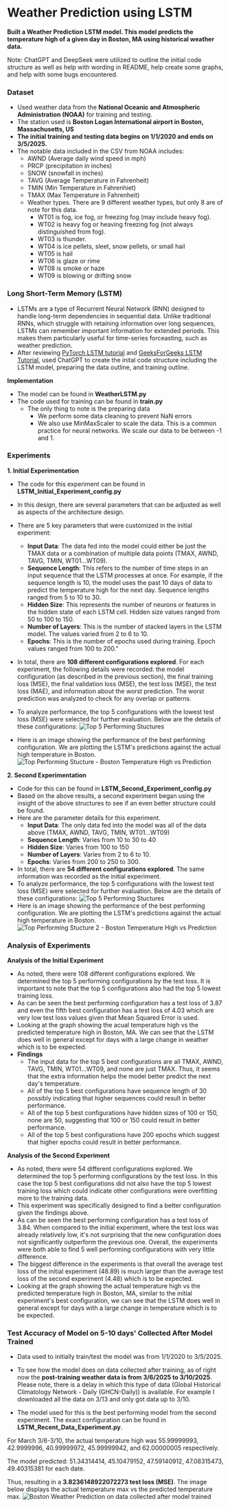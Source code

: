 # Weather Prediction using LSTM
**Built a Weather Prediction LSTM model. This model predicts the temperature high of a given day in Boston, MA using historical weather data.** 

Note: ChatGPT and DeepSeek were utilized to outline the initial code structure as well as help with wording in README, help create some graphs, and help with some bugs encountered.

### Dataset
- Used weather data from the **National Oceanic and Atmospheric Administration (NOAA)** for training and testing.
- The station used is **Boston Logan International airport in Boston, Massachusetts, US**
- **The initial training and testing data begins on 1/1/2020 and ends on 3/5/2025.**
- The notable data included in the CSV from NOAA includes: 
    - AWND (Average daily wind speed in mph)
    - PRCP (precipitation in inches)
    - SNOW (snowfall in inches)
    - TAVG (Average Temperature in Fahrenheit)
    - TMIN (Min Temperature in Fahrenhiet)
    - TMAX (Max Temperature in Fahrenheit)
    - Weather types. There are 9 different weather types, but only 8 are of note for this data.         
        - WT01 is fog, ice fog, or freezing fog (may include heavy fog). 
        - WT02 is heavy fog or heaving freezing fog (not always distinguished from fog). 
        - WT03 is thunder.
        - WT04 is ice pellets, sleet, snow pellets, or small hail
        - WT05 is hail
        - WT06 is glaze or rime
        - WT08 is smoke or haze
        - WT09 is blowing or drifting snow

### Long Short-Term Memory (LSTM)
- LSTMs are a type of Recurrent Neural Network (RNN) designed to handle long-term dependencies in sequential data. Unlike traditional RNNs, which struggle with retaining information over long sequences, LSTMs can remember important information for extended periods. This makes them particularly useful for time-series forceasting, such as weather prediction.
- After reviewing [PyTorch LSTM tutorial](https://pytorch.org/tutorials/beginner/nlp/sequence_models_tutorial.html) and [GeeksForGeeks LSTM Tutorial](https://www.geeksforgeeks.org/long-short-term-memory-networks-using-pytorch/), used ChatGPT to create the inital code structure including the LSTM model, preparing the data outline, and training outline.


**Implementation**
- The model can be found in **WeatherLSTM.py**
- The code used for training can be found in **train.py**
    - The only thing to note is the preparing data
        - We perform some data cleaning to prevent NaN errors
        - We also use MinMaxScaler to scale the data. This is a common practice for neural networks. We scale our data to be between -1 and 1.

### Experiments
**1. Initial Experimentation**
- The code for this experiment can be found in **LSTM_Initial_Experiment_config.py**
- In this design, there are several parameters that can be adjusted as well as aspects of the architecture design.
- There are 5 key parameters that were customized in the initial experiment:
    - **Input Data**: The data fed into the model could either be just the TMAX data or a combination of multiple data points (TMAX, AWND, TAVG, TMIN, WT01...WT09).
    - **Sequence Length**: This refers to the number of time steps in an input sequence that the LSTM processes at once. For example, if the sequence length is 10, the model uses the past 10 days of data to predict the temperature high for the next day. Sequence lengths ranged from 5 to 10 to 30.
    - **Hidden Size**: This represents the number of neurons or features in the hidden state of each LSTM cell. Hidden size values ranged from 50 to 100 to 150.
    - **Number of Layers**: This is the number of stacked layers in the LSTM model. The values varied from 2 to 6 to 10.
    - **Epochs**: This is the number of epochs used during training. Epoch values ranged from 100 to 200."
- In total, there are **108 different configurations explored**. For each experiment, the following details were recorded: the model configuration (as described in the previous section), the final training loss (MSE), the final validation loss (MSE), the test loss (MSE), the test loss (MAE), and information about the worst prediction. The worst prediction was analyzed to check for any overlap or patterns.
- To analyze performance, the top 5 configurations with the lowest test loss (MSE) were selected for further evaluation. Below are the details of these configurations:
![Top 5 Performing Stuctures](images_for_readme\Initial_Experiment_Top5_Results.png)

- Here is an image showing the performance of the best performing configuration. We are plotting the LSTM's predictions against the actual high temperature in Boston.
![Top Performing Stucture - Boston Temperature High vs Prediction](images_for_readme\alldata_sl=30_hs=150_nl=2_lr=0.001_e=200.png)

**2. Second Experimentation**
- Code for this can be found in **LSTM_Second_Experiment_config.py**
- Based on the above results, a second experiment began using the insight of the above structures to see if an even better structure could be found.
- Here are the parameter details for this experiment.
    - **Input Data**: The only data fed into the model was all of the data above (TMAX, AWND, TAVG, TMIN, WT01...WT09)
    - **Sequence Length**: Varies from 10 to 30 to 40
    - **Hidden Size**: Varies from 100 to 150
    - **Number of Layers**: Varies from 2 to 6 to 10.
    - **Epochs**: Varies from 200 to 250 to 300.
-  In total, there are **54 different configurations explored**. The same information was recorded as the initial experiment.
- To analyze performance, the top 5 configurations with the lowest test loss (MSE) were selected for further evaluation. Below are the details of these configurations:
![Top 5 Performing Stuctures](images_for_readme\Second_Experiment_Top5_Results.png)
- Here is an image showing the performance of the best performing configuration. We are plotting the LSTM's predictions against the actual high temperature in Boston.
![Top Performing Stucture 2 - Boston Temperature High vs Prediction](images_for_readme\alldata_sl=40_hs=150_nl=2_lr=0.001_e=200.png)


### Analysis of Experiments
**Analysis of the Initial Experiment**
- As noted, there were 108 different configurations explored. We determined the top 5 performing configurations by the test loss. It is important to note that the top 5 configurations also had the top 5 lowest training loss. 
- As can be seen the best performing configuration has a test loss of 3.87 and even the fifth best configuration has a test loss of 4.03 which are very low test loss values given that Mean Squared Error is used.
- Looking at the graph showing the acual temperature high vs the predicted temperature high in Boston, MA. We can see that the LSTM does well in general except for days with a large change in weather which is to be expected.
- **Findings**
    - The input data for the top 5 best configurations are all TMAX, AWND, TAVG, TMIN, WT01...WT09, and none are just TMAX. Thus, it seems that the extra information helps the model better predict the next day's temperature.
    - All of the top 5 best configurations have sequence length of 30 possibly indicating that higher sequences could result in better performance.
    - All of the top 5 best configurations have hidden sizes of 100 or 150, none are 50, suggesting that 100 or 150 could result in better performance.
    - All of the top 5 best configurations have 200 epochs which suggest that higher epochs could result in better performance. 


**Analysis of the Second Experiment**
- As noted, there were 54 different configurations explored. We determined the top 5 performing configurations by the test loss. In this case the top 5 best configurations did not also have the top 5 lowest training loss which could indicate other configurations were overfitting more to the training data.
- This experiment was specifically designed to find a better configuration given the findings above. 
- As can be seen the best performing configuration has a test loss of 3.84. When compared to the initial experiment, where the test loss was already relatively low, it's not surprising that the new configuration does not significantly outperform the previous one. Overall, the experiments were both able to find 5 well performing configurations with very little difference.
- The biggest difference in the experiments is that overall the average test loss of the initial experiment (48.89) is much larger than the average test loss of the second experiment (4.48) which is to be expected. 
- Looking at the graph showing the actual temperature high vs the predicted temperature high in Boston, MA, similar to the initial experiment's best configuration, we can see that the LSTM does well in general except for days with a large change in temperature which is to be expected.

### Test Accuracy of Model on 5-10 days' Collected After Model Trained
- Data used to initially train/test the model was from 1/1/2020 to 3/5/2025.
- To see how the model does on data collected after training, as of right now the **post-training weather data is from 3/6/2025 to 3/10/2025**. Please note, there is a delay in which this type of data (Global Historical Climatology Network - Daily (GHCN-Daily)) is available. For example I downloaded all the data on 3/13 and only got data up to 3/10.

- The model used for this is the best performing model from the second experiment. The exact configuration can be found in **LSTM_Recent_Data_Experiment.py**.

For March 3/6-3/10, the actual temperature high was 55.99999993, 42.9999996,  40.99999972, 45.99999942, and 62.00000005 respectively. 

The model predicted: 51.34314414, 45.10479152, 47.59140912, 47.08315473, 49.40315381 for each date. 

Thus, resulting in a **3.8236148922072273 test loss (MSE)**. The image below displays the actual temperature max vs the predicted temperature max.
![Boston Weather Prediction on data collected after model trained](images_for_readme\model_on_collected_data_posttraining.png)

